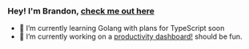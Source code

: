 ### Hey! I'm Brandon, [check me out here](https://brewswain.github.io)

- 🌱 I’m currently learning Golang with plans for TypeScript soon
- 🔭 I’m currently working on a [productivity dashboard!](https://github.com/brewswain/dashboard) should be fun.

<!--
**brewswain/brewswain** is a ✨ _special_ ✨ repository because its `README.md` (this file) appears on your GitHub profile.

Here are some ideas to get you started:

- 🔭 I’m currently working on ...
- 🌱 I’m currently learning ...
- 👯 I’m looking to collaborate on ...
- 🤔 I’m looking for help with ...
- 💬 Ask me about ...
- 📫 How to reach me: ...
- 😄 Pronouns: ...
- ⚡ Fun fact: ...
-->
